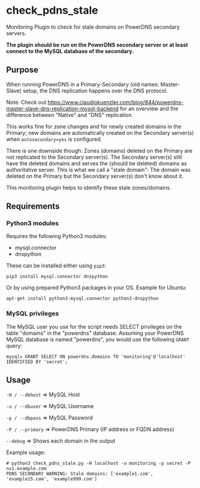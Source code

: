 # check_pdns_stale
Monitoring Plugin to check for stale domains on PowerDNS secondary servers. 

**The plugin should be run on the PowerDNS secondary server or at least connect to the MySQL database of the secondary.**

## Purpose
When running PowerDNS in a Primary-Secondary (old names: Master-Slave) setup, the DNS replication happens over the DNS protocol. 

Note: Check out https://www.claudiokuenzler.com/blog/844/powerdns-master-slave-dns-replication-mysql-backend for an overview and the difference between "Native" and "DNS" replication.

This works fine for zone changes and for newly created domains in the Primary; new domains are automatically created on the Secondary server(s) when `autosecondary=yes` is configured. 

There is one downside though: Zones (domains) deleted on the Primary are not replicated to the Secondary server(s). The Secondary server(s) still have the deleted domains and serves the (should be deleted) domains as authoritative server. This is what we call a "stale domain": The domain was deleted on the Primary but the Secondary server(s) don't know about it.

This monitoring plugin helps to identify these stale zones/domains.


## Requirements

### Python3 modules
Requires the following Python3 modules:
- mysql.connector
- dnspython

These can be installed either using `pip3`:

```
pip3 install mysql.connector dnspython
```

Or by using prepared Python3 packages in your OS. Example for Ubuntu:

```
apt-get install python3-mysql.connector python3-dnspython
```

### MySQL privileges
The MySQL user you use for the script needs SELECT privileges on the table "domains" in the "powerdns" database. Assuming your PowerDNS MySQL database is named "powerdns", you would use the following `GRANT` query:

```
mysql> GRANT SELECT ON powerdns.domains TO 'monitoring'@'localhost' IDENTIFIED BY 'secret';
```

## Usage
`-H / --dbhost` => MySQL Host

`-u / --dbuser` => MySQL Username

`-p / --dbpass` => MySQL Password

`-P / --primary` => PowerDNS Primary (IP address or FQDN address)

`--debug` => Shows each domain in the output

Example usage:

```
# python3 check_pdns_stale.py -H localhost -u monitoring -p secret -P ns1.example.com
PDNS SECONDARY WARNING: Stale domains: ['example1.com', 'example15.com', 'example999.com']
```
